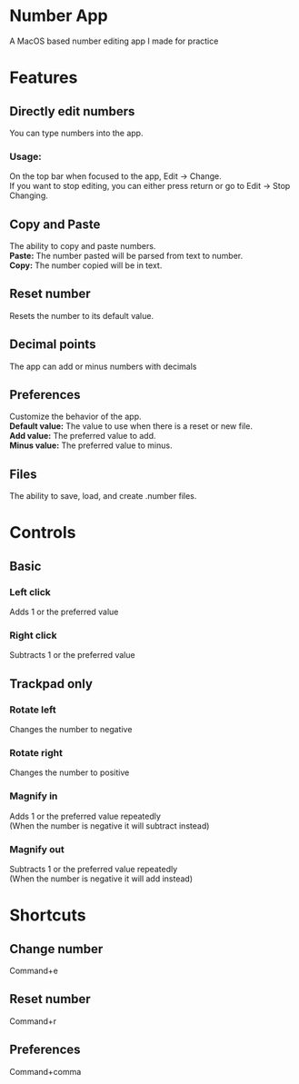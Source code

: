 # Number App
A MacOS based number editing app I made for practice
# Features
## Directly edit numbers
You can type numbers into the app.  
### Usage:
On the top bar when focused to the app, Edit -> Change.  
If you want to stop editing, you can either press return or go to Edit -> Stop Changing.
## Copy and Paste
The ability to copy and paste numbers.  
**Paste:** The number pasted will be parsed from text to number.  
**Copy:** The number copied will be in text.  
## Reset number
Resets the number to its default value.
## Decimal points
The app can add or minus numbers with decimals
## Preferences
Customize the behavior of the app.  
**Default value:** The value to use when there is a reset or new file.  
**Add value:** The preferred value to add.  
**Minus value:** The preferred value to minus.  
## Files
The ability to save, load, and create .number files.
# Controls
## Basic
### Left click
Adds 1 or the preferred value
### Right click
Subtracts 1 or the preferred value
## Trackpad only
### Rotate left
Changes the number to negative
### Rotate right
Changes the number to positive
### Magnify in
Adds 1 or the preferred value repeatedly   
(When the number is negative it will subtract instead)
### Magnify out
Subtracts 1 or the preferred value repeatedly   
(When the number is negative it will add instead)
# Shortcuts
## Change number
Command+e
## Reset number
Command+r
## Preferences
Command+comma
